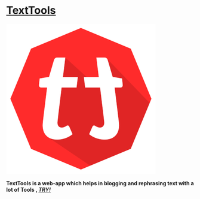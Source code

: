 <a href="http://progapanda.github.io">TextTools</a>
=========
<img src="/icon128.png"/>


<strong>TextTools is a web-app which helps in blogging and rephrasing text with a lot of Tools , <em><a href="http://progapanda.github.io">TRY!</a> </em></strong>
